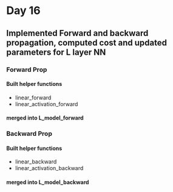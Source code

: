 # Day 16

## Implemented Forward and backward propagation, computed cost and updated parameters for L layer NN

### Forward Prop 
#### Built helper functions
- linear_forward
- linear_activation_forward
#### merged into L_model_forward

### Backward Prop
#### Built helper functions
- linear_backward
- linear_activation_backward
#### merged into L_model_backward
 